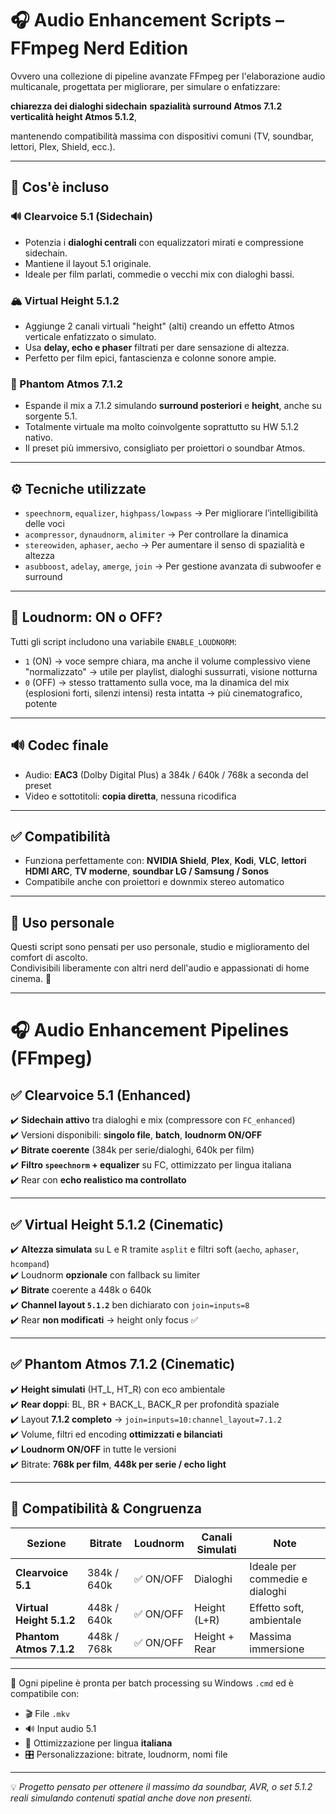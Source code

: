 # 🎧 Audio Enhancement Scripts – FFmpeg Nerd Edition

Ovvero una collezione di pipeline avanzate FFmpeg per l'elaborazione audio multicanale, progettata per migliorare, per simulare o enfatizzare: 

**chiarezza dei dialoghi sidechain**
**spazialità surround Atmos 7.1.2** 
**verticalità height Atmos 5.1.2**,
 
 mantenendo compatibilità massima con dispositivi comuni (TV, soundbar, lettori, Plex, Shield, ecc.).

---

## 📜 Cos'è incluso

### 🔊 Clearvoice 5.1 (Sidechain)
- Potenzia i **dialoghi centrali** con equalizzatori mirati e compressione sidechain.
- Mantiene il layout 5.1 originale.
- Ideale per film parlati, commedie o vecchi mix con dialoghi bassi.

### 🏔️ Virtual Height 5.1.2
- Aggiunge 2 canali virtuali "height" (alti) creando un effetto Atmos verticale enfatizzato o simulato.
- Usa **delay, echo e phaser** filtrati per dare sensazione di altezza.
- Perfetto per film epici, fantascienza e colonne sonore ampie.

### 🌌 Phantom Atmos 7.1.2
- Espande il mix a 7.1.2 simulando **surround posteriori** e **height**, anche su sorgente 5.1.
- Totalmente virtuale ma molto coinvolgente soprattutto su HW 5.1.2 nativo.
- Il preset più immersivo, consigliato per proiettori o soundbar Atmos.

---

## ⚙️ Tecniche utilizzate

- `speechnorm`, `equalizer`, `highpass/lowpass` → Per migliorare l’intelligibilità delle voci
- `acompressor`, `dynaudnorm`, `alimiter` → Per controllare la dinamica
- `stereowiden`, `aphaser`, `aecho` → Per aumentare il senso di spazialità e altezza
- `asubboost`, `adelay`, `amerge`, `join` → Per gestione avanzata di subwoofer e surround

---

## 📐 Loudnorm: ON o OFF?

Tutti gli script includono una variabile `ENABLE_LOUDNORM`:

- `1` (ON) → voce sempre chiara, ma anche il volume complessivo viene "normalizzato" → utile per playlist, dialoghi sussurrati, visione notturna
- `0` (OFF) → stesso trattamento sulla voce, ma la dinamica del mix (esplosioni forti, silenzi intensi) resta intatta → più cinematografico, potente

---

## 🔊 Codec finale

- Audio: **EAC3** (Dolby Digital Plus) a 384k / 640k / 768k a seconda del preset
- Video e sottotitoli: **copia diretta**, nessuna ricodifica

---

## ✅ Compatibilità

- Funziona perfettamente con: **NVIDIA Shield**, **Plex**, **Kodi**, **VLC**, **lettori HDMI ARC**, **TV moderne**, **soundbar LG / Samsung / Sonos**
- Compatibile anche con proiettori e downmix stereo automatico

---

## 📁 Uso personale

Questi script sono pensati per uso personale, studio e miglioramento del comfort di ascolto.  
Condivisibili liberamente con altri nerd dell'audio e appassionati di home cinema. 🍿

---

# 🎧 Audio Enhancement Pipelines (FFmpeg)

## ✅ Clearvoice 5.1 (Enhanced)

✔️ **Sidechain attivo** tra dialoghi e mix (compressore con `FC_enhanced`)  
✔️ Versioni disponibili: **singolo file**, **batch**, **loudnorm ON/OFF**  
✔️ **Bitrate coerente** (384k per serie/dialoghi, 640k per film)  
✔️ **Filtro `speechnorm` + equalizer** su FC, ottimizzato per lingua italiana  
✔️ Rear con **echo realistico ma controllato**

---

## ✅ Virtual Height 5.1.2 (Cinematic)

✔️ **Altezza simulata** su L e R tramite `asplit` e filtri soft (`aecho`, `aphaser`, `hcompand`)  
✔️ Loudnorm **opzionale** con fallback su limiter  
✔️ **Bitrate** coerente a 448k o 640k  
✔️ **Channel layout `5.1.2`** ben dichiarato con `join=inputs=8`  
✔️ Rear **non modificati** → height only focus ✅

---

## ✅ Phantom Atmos 7.1.2 (Cinematic)

✔️ **Height simulati** (HT_L, HT_R) con eco ambientale  
✔️ **Rear doppi**: BL, BR + BACK_L, BACK_R per profondità spaziale  
✔️ Layout **7.1.2 completo** → `join=inputs=10:channel_layout=7.1.2`  
✔️ Volume, filtri ed encoding **ottimizzati e bilanciati**  
✔️ **Loudnorm ON/OFF** in tutte le versioni  
✔️ Bitrate: **768k per film**, **448k per serie / echo light**

---

## 🧩 Compatibilità & Congruenza

| Sezione               | Bitrate        | Loudnorm   | Canali Simulati | Note                          |
|-----------------------|----------------|------------|------------------|-------------------------------|
| **Clearvoice 5.1**     | 384k / 640k    | ✅ ON/OFF  | Dialoghi         | Ideale per commedie e dialoghi |
| **Virtual Height 5.1.2** | 448k / 640k    | ✅ ON/OFF  | Height (L+R)     | Effetto soft, ambientale       |
| **Phantom Atmos 7.1.2** | 448k / 768k    | ✅ ON/OFF  | Height + Rear    | Massima immersione            |

---

📁 Ogni pipeline è pronta per batch processing su Windows `.cmd` ed è compatibile con:

- 🎬 File `.mkv`
- 🔊 Input audio 5.1
- 🧠 Ottimizzazione per lingua **italiana**
- 🎛️ Personalizzazione: bitrate, loudnorm, nomi file

---

💡 *Progetto pensato per ottenere il massimo da soundbar, AVR, o set 5.1.2 reali simulando contenuti spatial anche dove non presenti.*
